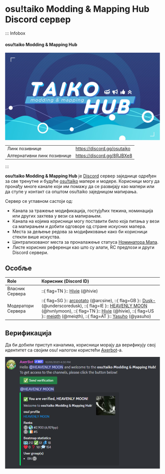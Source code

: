 # osu!taiko Modding & Mapping Hub Discord сервер

::: Infobox

<!-- lint ignore heading-increment -->

#### osu!taiko Modding & Mapping Hub

![Server banner](img/banner.jpg "osu!taiko Modding & Mapping Hub банер сервера, дизајниран од стране корисника Jerry")

|  |  |
| :-- | :-- |
| Линк позивнице | <https://discord.gg/osutaiko> |
| Алтернативни линк позивнице | <https://discord.gg/8RJBXe8> |

:::

**osu!taiko Modding & Mapping Hub** је [Discord](https://discord.com) сервер заједнице одређен за све тренутне и будуће [osu!taiko](/wiki/Game_mode/osu!taiko) мапере и модере. Корисници могу да пронађу многе канале који им помажу да се развијају као мапери или да ступе у контакт са општом osu!taiko заједницом мапирања.

Сервер се углавном састоји од:

- Канала за тражење модификација, гостујућих тежина, номинација или других захтева у вези са мапирањем.
- Канала на којима корисници могу поставити било која питања у вези са мапирањем и добити одговоре од стране искусних мапера.
- Места за дељење редова за модификовање како би корисници стекли више искуства.
- Централизованог места за проналажење статуса [Номинатора Мапа](/wiki/People/Beatmap_Nominators).
- Листе корисних референци као што су алати, RC предлози и други Discord сервери.

## Особље

| Role | Корисник (Discord ID) |
| :-- | :-- |
| Власник Сервера | ::{ flag=TN }:: [Hivie](https://osu.ppy.sh/users/14102976) (@hivie) |
| Модератори Сервера | ::{ flag=SG }:: [arcpotato](https://osu.ppy.sh/users/12842392) (@arcsine), ::{ flag=GB }:: [Dusk-](https://osu.ppy.sh/users/6092181) (@underscoredusk), ::{ flag=IE }:: [HEAVENLY MOON](https://osu.ppy.sh/users/13681283) (@hvnlymoon), ::{ flag=TN }:: [Hivie](https://osu.ppy.sh/users/14102976) (@hivie), ::{ flag=US }:: [meiqth](https://osu.ppy.sh/users/12565402) (@meiqth), ::{ flag=AT }:: [Yasuho](https://osu.ppy.sh/users/8458835) (@yasuho) |

## Верификација

Да би добили приступ каналима, корисници морају да верификују свој идентитет са својим osu! налогом користећи [Axerbot](https://osu.ppy.sh/community/forums/topics/1604925)-а.

![Порука за верификацију од AxerBot-а](img/auth.png "Када се придружите серверу, AxerBot ће затражити од корисника да потврди свој идентитет са својим osu! профилом користећи OAuth2.")
